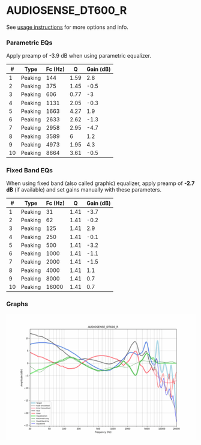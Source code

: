 # AUDIOSENSE_DT600_R
See [usage instructions](https://github.com/jaakkopasanen/AutoEq#usage) for more options and info.

### Parametric EQs
Apply preamp of -3.9 dB when using parametric equalizer.

|   # | Type    |   Fc (Hz) |    Q |   Gain (dB) |
|-----|---------|-----------|------|-------------|
|   1 | Peaking |       144 | 1.59 |         2.8 |
|   2 | Peaking |       375 | 1.45 |        -0.5 |
|   3 | Peaking |       606 | 0.77 |        -3   |
|   4 | Peaking |      1131 | 2.05 |        -0.3 |
|   5 | Peaking |      1663 | 4.27 |         1.9 |
|   6 | Peaking |      2633 | 2.62 |        -1.3 |
|   7 | Peaking |      2958 | 2.95 |        -4.7 |
|   8 | Peaking |      3589 | 6    |         1.2 |
|   9 | Peaking |      4973 | 1.95 |         4.3 |
|  10 | Peaking |      8664 | 3.61 |        -0.5 |

### Fixed Band EQs
When using fixed band (also called graphic) equalizer, apply preamp of **-2.7 dB** (if available) and set gains manually with these parameters.

|   # | Type    |   Fc (Hz) |    Q |   Gain (dB) |
|-----|---------|-----------|------|-------------|
|   1 | Peaking |        31 | 1.41 |        -3.7 |
|   2 | Peaking |        62 | 1.41 |        -0.2 |
|   3 | Peaking |       125 | 1.41 |         2.9 |
|   4 | Peaking |       250 | 1.41 |        -0.1 |
|   5 | Peaking |       500 | 1.41 |        -3.2 |
|   6 | Peaking |      1000 | 1.41 |        -1.1 |
|   7 | Peaking |      2000 | 1.41 |        -1.5 |
|   8 | Peaking |      4000 | 1.41 |         1.1 |
|   9 | Peaking |      8000 | 1.41 |         0.7 |
|  10 | Peaking |     16000 | 1.41 |         0.7 |

### Graphs
![](./AUDIOSENSE_DT600_R.png)
